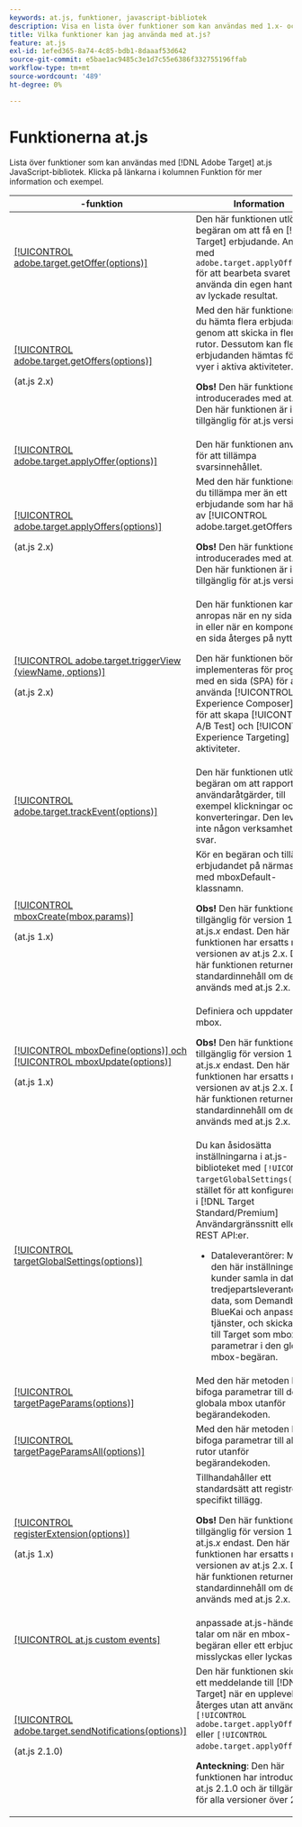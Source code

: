 ```yaml
---
keywords: at.js, funktioner, javascript-bibliotek
description: Visa en lista över funktioner som kan användas med 1.x- och 2.x-versionerna av JavaScript-biblioteket at.js i [!DNL Adobe Target].
title: Vilka funktioner kan jag använda med at.js?
feature: at.js
exl-id: 1efed365-8a74-4c85-bdb1-8daaaf53d642
source-git-commit: e5bae1ac9485c3e1d7c55e6386f332755196ffab
workflow-type: tm+mt
source-wordcount: '489'
ht-degree: 0%

---
```


# Funktionerna at.js

Lista över funktioner som kan användas med [!DNL Adobe Target] at.js JavaScript-bibliotek. Klicka på länkarna i kolumnen Funktion för mer information och exempel.

|  -funktion | Information |
| --- | --- | 
| [[!UICONTROL adobe.target.getOffer(options)]](/help/dev/implement/client-side/atjs/atjs-functions/adobe-target-getoffer.md) | Den här funktionen utlöser en begäran om att få en [!DNL Target] erbjudande. Använd med `adobe.target.applyOffer()` för att bearbeta svaret eller använda din egen hantering av lyckade resultat. |
| [[!UICONTROL adobe.target.getOffers(options)]](/help/dev/implement/client-side/atjs/atjs-functions/adobe-target-getoffers-atjs-2.md)<P>(at.js 2.x) | Med den här funktionen kan du hämta flera erbjudanden genom att skicka in flera rutor. Dessutom kan flera erbjudanden hämtas för alla vyer i aktiva aktiviteter.<P>**Obs!** Den här funktionen introducerades med at.js 2.x. Den här funktionen är inte tillgänglig för at.js version 1.*x*. |
| [[!UICONTROL adobe.target.applyOffer(options)]](/help/dev/implement/client-side/atjs/atjs-functions/adobe-target-applyoffer.md) | Den här funktionen används för att tillämpa svarsinnehållet. |
| [[!UICONTROL adobe.target.applyOffers(options)]](/help/dev/implement/client-side/atjs/atjs-functions/adobe-target-applyoffers-atjs-2.md)<P>(at.js 2.x) | Med den här funktionen kan du tillämpa mer än ett erbjudande som har hämtats av [!UICONTROL adobe.target.getOffers()].<P>**Obs!** Den här funktionen introducerades med at.js 2.x. Den här funktionen är inte tillgänglig för at.js version 1.*x*. |
| [[!UICONTROL adobe.target.triggerView (viewName, options)]](/help/dev/implement/client-side/atjs/atjs-functions/adobe-target-triggerview-atjs-2.md)<P>(at.js 2.x) | Den här funktionen kan anropas när en ny sida läses in eller när en komponent på en sida återges på nytt.<P> Den här funktionen bör implementeras för program med en sida (SPA) för att använda [!UICONTROL Visual Experience Composer] (VEC) för att skapa [!UICONTROL A/B Test] och [!UICONTROL Experience Targeting] (XT) aktiviteter. |
| [[!UICONTROL adobe.target.trackEvent(options)]](/help/dev/implement/client-side/atjs/atjs-functions/adobe-target-trackevent.md) | Den här funktionen utlöser en begäran om att rapportera användaråtgärder, till exempel klickningar och konverteringar. Den levererar inte någon verksamhet som svar. |
| [[!UICONTROL mboxCreate(mbox,params)]](/help/dev/implement/client-side/atjs/atjs-functions/mboxcreate-atjs.md)<P>(at.js 1.x) | Kör en begäran och tillämpar erbjudandet på närmaste DIV med mboxDefault-klassnamn.<P>**Obs!** Den här funktionen är tillgänglig för version 1 av at.js.*x* endast. Den här funktionen har ersatts med versionen av at.js 2.x. Den här funktionen returnerar standardinnehåll om den används med at.js 2.x. |
| [[!UICONTROL mboxDefine(options)] och [!UICONTROL mboxUpdate(options)]](/help/dev/implement/client-side/atjs/atjs-functions/mboxdefine-mboxupdate-atjs-1x.md)<P>(at.js 1.x) | Definiera och uppdatera en mbox.<P>**Obs!** Den här funktionen är tillgänglig för version 1 av at.js.*x* endast. Den här funktionen har ersatts med versionen av at.js 2.x. Den här funktionen returnerar standardinnehåll om den används med at.js 2.x. |
| [[!UICONTROL targetGlobalSettings(options)]](/help/dev/implement/client-side/atjs/atjs-functions/targetglobalsettings.md) | Du kan åsidosätta inställningarna i at.js-biblioteket med `[!UICONTROL targetGlobalSettings()]`i stället för att konfigurera dem i [!DNL Target Standard/Premium] Användargränssnitt eller med REST API:er.<ul><li>Dataleverantörer: Med den här inställningen kan kunder samla in data från tredjepartsleverantörer av data, som Demandbase, BlueKai och anpassade tjänster, och skicka data till Target som mbox-parametrar i den globala mbox-begäran.</li></ul> |
| [[!UICONTROL targetPageParams(options)]](/help/dev/implement/client-side/atjs/atjs-functions/targetpageparams.md) | Med den här metoden kan du bifoga parametrar till den globala mbox utanför begärandekoden. |
| [[!UICONTROL targetPageParamsAll(options)]](/help/dev/implement/client-side/atjs/atjs-functions/targetpageparamsall.md) | Med den här metoden kan du bifoga parametrar till alla rutor utanför begärandekoden. |
| [[!UICONTROL registerExtension(options)]](/help/dev/implement/client-side/atjs/atjs-functions/registerextension-atjs-1x.md)<P>(at.js 1.x) | Tillhandahåller ett standardsätt att registrera ett specifikt tillägg.<P>**Obs!** Den här funktionen är tillgänglig för version 1 av at.js.*x* endast. Den här funktionen har ersatts med versionen av at.js 2.x. Den här funktionen returnerar standardinnehåll om den används med at.js 2.x. |
| [[!UICONTROL at.js custom events]](/help/dev/implement/client-side/atjs/atjs-functions/atjs-custom-events.md) | anpassade at.js-händelser talar om när en mbox-begäran eller ett erbjudande misslyckas eller lyckas. |
| [[!UICONTROL adobe.target.sendNotifications(options)]](/help/dev/implement/client-side/atjs/atjs-functions/adobe-target-sendnotifications-atjs-21.md)<P>(at.js 2.1.0) | Den här funktionen skickar ett meddelande till [!DNL Target] när en upplevelse återges utan att använda `[!UICONTROL adobe.target.applyOffer()]` eller `[!UICONTROL adobe.target.applyOffers()]`.<P>**Anteckning**: Den här funktionen har introducerats i at.js 2.1.0 och är tillgänglig för alla versioner över 2.1.0. |
